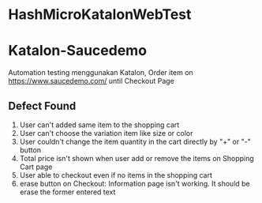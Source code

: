# HashMicroKatalonWebTest
# Katalon-Saucedemo

Automation testing menggunakan Katalon, Order item on https://www.saucedemo.com/ until Checkout Page

## Defect Found
1. User can't added same item to the shopping cart
3. User can't choose the variation item like size or color
4. User couldn't change the item quantity in the cart directly by "+" or "-" button
5. Total price isn't shown when user add or remove the items on Shopping Cart page
6. User able to checkout even if no items in the shopping cart
7. erase button on Checkout: Information page isn't working. It should be erase the former entered text
